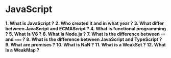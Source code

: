 # JavaScript

**1. What is JavaScript ?**
**2. Who created it and in what year ?**
**3. What differ between JavaScript and ECMAScript ?**
**4. What is functional programming ?**
**5. What is V8 ?**
**6. What is Node.js ?**
**7. What is the difference between `==` and `===` ?**
**8. What is the difference between JavaScript and TypeScript ?**
**9. What are promises ?**
**10. What is NaN ?**
**11. What is a WeakSet ?**
**12. What is a WeakMap ?**